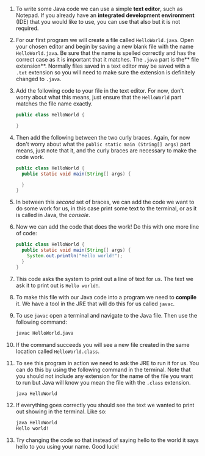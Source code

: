 1. To write some Java code we can use a simple **text editor**, such as Notepad. If you already have an **integrated development environment** \(IDE\) that you would like to use, you can use that also but it is not required. 
2. For our first program we will create a file called `HelloWorld.java`. Open your chosen editor and begin by saving a new blank file with the name `HelloWorld.java`. Be sure that the name is spelled correctly and has the correct case as it is important that it matches. The `.java` part is the** file extension**. Normally files saved in a text editor may be saved with a `.txt` extension so you will need to make sure the extension is definitely changed to `.java`.
3. Add the following code to your file in the text editor. For now, don't worry about what this means, just ensure that the `HelloWorld` part matches the file name exactly.

   ```java
   public class HelloWorld {

   }
   ```

4. Then add the following between the two curly braces. Again, for now don't worry about what the `public static main (String[] args)` part means, just note that it, and the curly braces are necessary to make the code work.

   ```java
   public class HelloWorld {
     public static void main(String[] args) {

     }
   }
   ```

5. In between this _second_ set of braces, we can add the code we want to do some work for us, in this case print some text to the terminal, or as it is called in Java, the _console_.

6. Now we can add the code that does the work! Do this with one more line of code:

   ```java
   public class HelloWorld {
     public static void main(String[] args) {
       System.out.println("Hello world!");
     }
   }
   ```

7. This code asks the system to print out a line of text for us. The text we ask it to print out is `Hello world!`.

8. To make this file with our Java code into a program we need to **compile** it. We have a tool in the JRE that will do this for us called `javac`.

9. To use `javac` open a terminal and navigate to the Java file. Then use the following command:

   ```bash
   javac HelloWorld.java
   ```

10. If the command succeeds you will see a new file created in the same location called `HelloWorld.class`.

11. To see this program in action we need to ask the JRE to run it for us. You can do this by using the following command in the terminal. Note that you should not include any extension for the name of the file you want to run but Java will know you mean the file with the `.class` extension.

    ```bash
    java HelloWorld
    ```

12. If everything goes correctly you should see the text we wanted to print out showing in the terminal. Like so:

    ```bash
    java HelloWorld
    Hello world!
    ```

13. Try changing the code so that instead of saying hello to the world it says hello to you using your name. Good luck!



